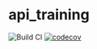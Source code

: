 # api_training

![Build CI](https://github.com/athmaneHafsi/api_training/actions/workflows/build.yml/badge.svg?event=push)
[![codecov](https://codecov.io/gh/athmaneHafsi/api_training/branch/matches_API/graph/badge.svg?token=M4JJMQLAA2)](https://codecov.io/gh/athmaneHafsi/api_training)
